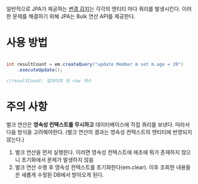 일반적으로 JPA가 제공하는 [변경 감지](../Persistence%20Context/Persistence%20Context.md##변경%20감지*Dirty%20Checking*)는 각각의 엔티티 마다 쿼리를 발생시킨다. 이러한 문제를 해결하기 위해 JPA는 Bulk 연산 API를 제공한다.


# 사용 방법
```java

int resultCount = em.createQuery("update Member m set m.age = 20")
	.executeUpdate();

//resultCount: 업데이트 된 row 개수
```

# 주의 사항

벌크 연산은 **영속성 컨텍스트를 무시하고** 데이터베이스에 직접 쿼리를 보낸다. 따라서 다음 방식을 고려해야한다. (벌크 연산의 결과는 영속성 컨텍스트의 엔티티에 반영되지 않는다.)

1. 벌크 연산을 먼저 실행한다. 이러면 영속성 컨텍스트에 애초에 뭐가 존재하지 않으니 초기화에서 문제가 발생하지 않음
2. 벌크 연산 수행 후 영속성 컨텍스트를 초기화한다(em.clear). 이후 조회한 내용들은 새롭게 수정된 DB에서 받아오게 된다.